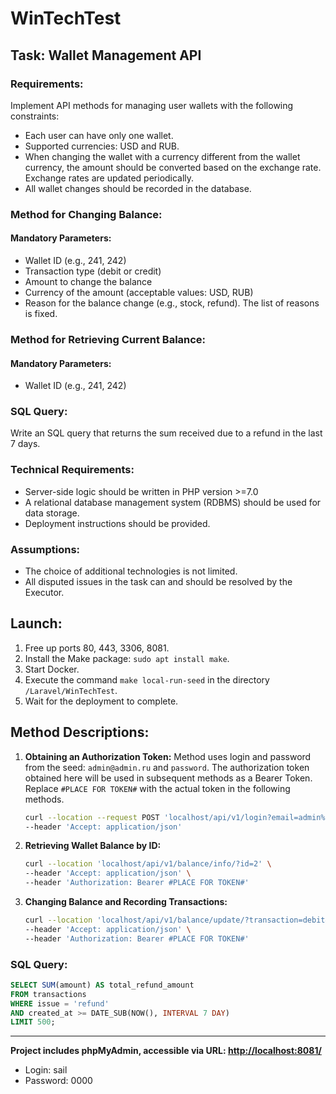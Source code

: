 # WinTechTest

## Task: Wallet Management API

### Requirements:
Implement API methods for managing user wallets with the following constraints:
- Each user can have only one wallet.
- Supported currencies: USD and RUB.
- When changing the wallet with a currency different from the wallet currency, the amount should be converted based on the exchange rate. Exchange rates are updated periodically.
- All wallet changes should be recorded in the database.

### Method for Changing Balance:
#### Mandatory Parameters:
- Wallet ID (e.g., 241, 242)
- Transaction type (debit or credit)
- Amount to change the balance
- Currency of the amount (acceptable values: USD, RUB)
- Reason for the balance change (e.g., stock, refund). The list of reasons is fixed.

### Method for Retrieving Current Balance:
#### Mandatory Parameters:
- Wallet ID (e.g., 241, 242)

### SQL Query:
Write an SQL query that returns the sum received due to a refund in the last 7 days.

### Technical Requirements:
- Server-side logic should be written in PHP version >=7.0
- A relational database management system (RDBMS) should be used for data storage.
- Deployment instructions should be provided.

### Assumptions:
- The choice of additional technologies is not limited.
- All disputed issues in the task can and should be resolved by the Executor.



## Launch:

1. Free up ports 80, 443, 3306, 8081.
2. Install the Make package: `sudo apt install make`.
3. Start Docker.
4. Execute the command `make local-run-seed` in the directory `/Laravel/WinTechTest`.
5. Wait for the deployment to complete.

## Method Descriptions:

1. **Obtaining an Authorization Token:** Method uses login and password from the seed: `admin@admin.ru` and `password`. The authorization token obtained here will be used in subsequent methods as a Bearer Token. Replace `#PLACE FOR TOKEN#` with the actual token in the following methods.
   
    ```bash
    curl --location --request POST 'localhost/api/v1/login?email=admin%40admin.ru&password=password' \
    --header 'Accept: application/json'
    ```

2. **Retrieving Wallet Balance by ID:**

    ```bash
    curl --location 'localhost/api/v1/balance/info/?id=2' \
    --header 'Accept: application/json' \
    --header 'Authorization: Bearer #PLACE FOR TOKEN#'
    ```

3. **Changing Balance and Recording Transactions:**

    ```bash
    curl --location 'localhost/api/v1/balance/update/?transaction=debit&currency=rub&amount=96&issue=renunciation&id=2' \
    --header 'Accept: application/json' \
    --header 'Authorization: Bearer #PLACE FOR TOKEN#'
    ```


### SQL Query:

```sql
SELECT SUM(amount) AS total_refund_amount
FROM transactions
WHERE issue = 'refund'
AND created_at >= DATE_SUB(NOW(), INTERVAL 7 DAY)
LIMIT 500;
```
 ----------------
**Project includes phpMyAdmin, accessible via URL: [http://localhost:8081/](http://localhost:8081/)**
- Login: sail
- Password: 0000
